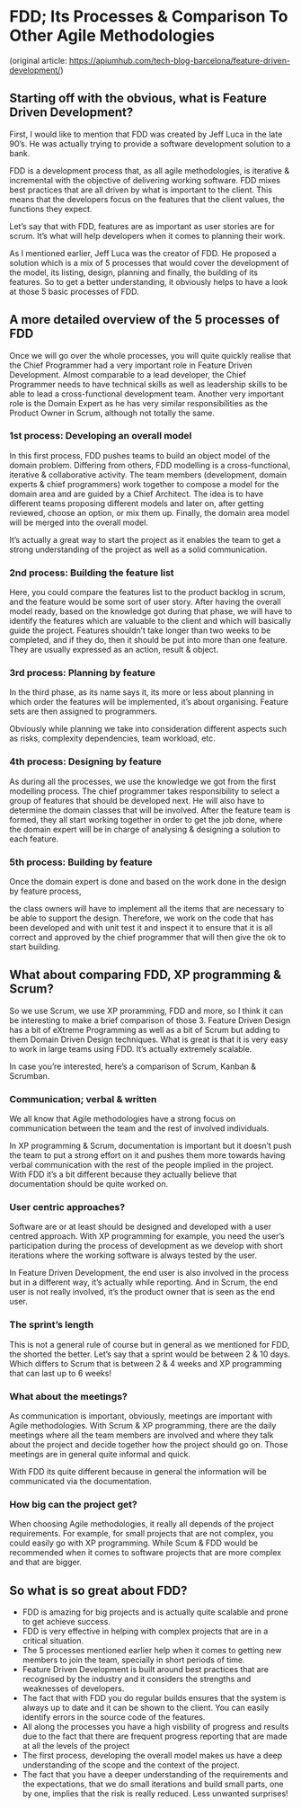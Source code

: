 # FDD; Its Processes & Comparison To Other Agile Methodologies

(original article: https://apiumhub.com/tech-blog-barcelona/feature-driven-development/)

## Starting off with the obvious, what is Feature Driven Development?

First, I would like to mention that FDD was created by Jeff Luca in the late 90’s. He was actually trying to provide a software development solution to a bank.

FDD is a development process that, as all agile methodologies, is iterative & incremental with the objective of delivering working software. FDD mixes best practices that are all driven by what is important to the client. This means that the developers focus on the features that the client values, the functions they expect.

Let’s say that with FDD, features are as important as user stories are for scrum. It’s what will help developers when it comes to planning their work.

As I mentioned earlier, Jeff Luca was the creator of FDD. He proposed a solution which is a mix of 5 processes that would cover the development of the model, its listing, design, planning and finally, the building of its features. So to get a better understanding, it obviously helps to have a look at those 5 basic processes of FDD.

## A more detailed overview of the 5 processes of FDD

Once we will go over the whole processes, you will quite quickly realise that the Chief Programmer had a very important role in Feature Driven Development. Almost comparable to a lead developer, the Chief Programmer needs to have technical skills as well as leadership skills to be able to lead a cross-functional development team. Another very important role is the Domain Expert as he has very similar responsibilities as the Product Owner in Scrum, although not totally the same.

### 1st process: Developing an overall model

In this first process, FDD pushes teams to build an object model of the domain problem. Differing from others, FDD modelling is a cross-functional, iterative & collaborative activity. The team members (development, domain experts & chief programmers) work together to compose a model for the domain area and are guided by a Chief Architect. The idea is to have different teams proposing different models and later on, after getting reviewed, choose an option, or mix them up.  Finally, the domain area model will be merged into the overall model.

It’s actually a great way to start the project as it enables the team to get a strong understanding of the project as well as a solid communication.

### 2nd process: Building the feature list

Here, you could compare the features list to the product backlog in scrum, and the feature would be some sort of user story. After having the overall model ready, based on the knowledge got during that phase, we will have to identify the features which are valuable to the client and which will basically guide the project. Features shouldn’t take longer than two weeks to be completed, and if they do, then it should be put into more than one feature. They are usually expressed as an action, result & object.

### 3rd process: Planning by feature

In the third phase, as its name says it, its more or less about planning in which order the features will be implemented, it’s about organising. Feature sets are then assigned to programmers.

Obviously while planning we take into consideration different aspects such as risks, complexity dependencies, team workload, etc.

### 4th process: Designing by feature

As during all the processes, we use the knowledge we got from the first modelling process. The chief programmer takes responsibility to select a group of features that should be developed next. He will also have to determine the domain classes that will be involved. After the feature team is formed, they all start working together in order to get the job done, where the domain expert will be in charge of analysing & designing a solution to each feature.

### 5th process: Building by feature

Once the domain expert is done and based on the work done in the design by feature process,

the class owners will have to implement all the items that are necessary to be able to support the design. Therefore, we work on the code that has been developed and with unit test it and inspect it to ensure that it is all correct and approved by the chief programmer that will then give the ok to start building.

## What about comparing FDD, XP programming & Scrum?

So we use Scrum, we use XP proramming, FDD and more, so I think it can be interesting to make a brief comparison of those 3. Feature Driven Design has a bit of eXtreme Programming as well as a bit of Scrum but adding to them Domain Driven Design techniques. What is great is that it is very easy to work in large teams using FDD. It’s actually extremely scalable.

In case you’re interested, here’s a comparison of Scrum, Kanban & Scrumban.

### Communication; verbal & written

We all know that Agile methodologies have a strong focus on communication between the team and the rest of involved individuals.

In XP programming & Scrum, documentation is important but it doesn’t push the team to put a strong effort on it and pushes them more towards having verbal communication with the rest of the people implied in the project. With FDD it’s a bit different because they actually believe that documentation should be quite worked on.

### User centric approaches?

Software are or at least should be designed and developed with a user centred approach. With XP programming for example, you need the user’s participation during the process of development as we develop with short iterations where the working software is always tested by the user.

In Feature Driven Development, the end user is also involved in the process but in a different way, it’s actually while reporting. And in Scrum, the end user is not really involved, it’s the product owner that is seen as the end user.

### The sprint’s length

This is not a general rule of course but in general as we mentioned for FDD, the shorted the better. Let’s say that a sprint would be between 2 & 10 days. Which differs to Scrum that is between 2 & 4 weeks and XP programming that can last up to 6 weeks!

### What about the meetings?

As communication is important, obviously, meetings are important with Agile methodologies. With Scrum & XP programming, there are the daily meetings where all the team members are involved and where they talk about the project and decide together how the project should go on. Those meetings are in general quite informal and quick.

With FDD its quite different because in general the information will be communicated via the documentation.

### How big can the project get?

When choosing Agile methodologies, it really all depends of the project requirements. For example, for small projects that are not complex, you could easily go with XP programming. While Scum & FDD would be recommended when it comes to software projects that are more complex and that are bigger.

## So what is so great about FDD?

- FDD is amazing for big projects and is actually quite scalable and prone to get achieve success.
- FDD is very effective in helping with complex projects that are in a critical situation.
- The 5 processes mentioned earlier help when it comes to getting new members to join the team, specially in short periods of time.
- Feature Driven Development is built around best practices that are recognised by the industry and it considers the strengths and weaknesses of developers.
- The fact that with FDD you do regular builds ensures that the system is always up to date and it can be shown to the client. You can easily identify errors in the source code of the features.
- All along the processes you have a high visbility of progress and results due to the fact that there are frequent progress reporting that are made at all the levels of the project
- The first process, developing the overall model makes us have a deep understanding of the scope and the context of the project.
- The fact that you have a deeper understanding of the requirements and the expectations, that we do small iterations and build small parts, one by one, implies that the risk is really reduced. Less unwanted surprises!

